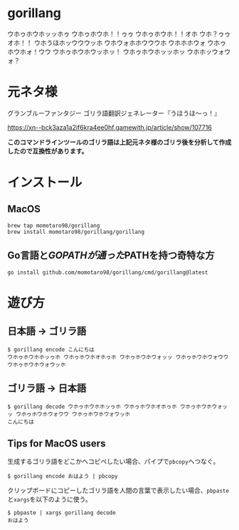 # gorillang

ウホゥホウホッッホゥ ウホゥホウホ！！ゥゥ ウホゥホウホ！！オホ ウホ？ゥゥオホ！！ ウホうほホッウウウッホ ウホウォホホウウウホ ウホホホウォ ウホゥホウホォ！ウウ ウホゥホウホウッホッ！ ウホゥホウホッッホッ ウホホッウォウォ？

# 元ネタ様

グランブルーファンタジー ゴリラ語翻訳ジェネレーター『うほうほ〜っ！』

https://xn--bck3aza1a2if6kra4ee0hf.gamewith.jp/article/show/107716

__このコマンドラインツールのゴリラ語は上記元ネタ様のゴリラ後を分析して作成したので互換性があります。__

# インストール

## MacOS

```
brew tap momotaro98/gorillang
brew install momotaro98/gorillang/gorillang
```

## Go言語と$GOPATHが通った$PATHを持つ奇特な方

```
go install github.com/momotaro98/gorillang/cmd/gorillang@latest
```

# 遊び方

## 日本語 → ゴリラ語

```
$ gorillang encode こんにちは
ウホゥホウホホッゥホ ウホゥホウホオホゥホ ウホゥホウホウォッッ ウホゥホウホウォウウ ウホゥホウホウォウッホ
```

## ゴリラ語 → 日本語

```
$ gorillang decode ウホゥホウホホッゥホ ウホゥホウホオホゥホ ウホゥホウホウォッッ ウホゥホウホウォウウ ウホゥホウホウォウッホ
こんにちは
```

## Tips for MacOS users

生成するゴリラ語をどこかへコピペしたい場合、パイプで`pbcopy`へつなぐ。

```
$ gorillang encode おはよう | pbcopy
```

クリップボードにコピーしたゴリラ語を人間の言葉で表示したい場合、`pbpaste`と`xargs`を以下のように使う。

```
$ pbpaste | xargs gorillang decode
おはよう
```
